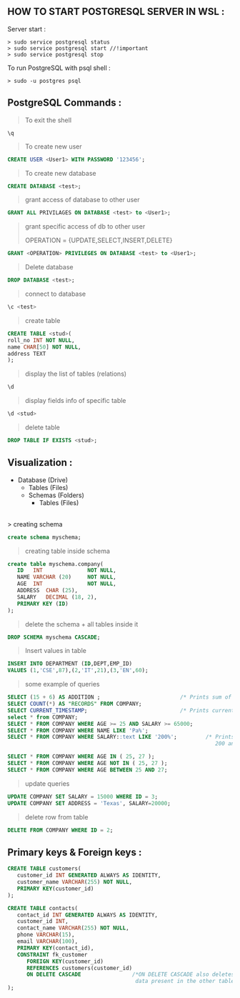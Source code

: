 ## HOW TO START POSTGRESQL SERVER IN WSL :


Server start :

```
> sudo service postgresql status
> sudo service postgresql start //!important
> sudo service postgresql stop
```

To run PostgreSQL with psql shell :

```
> sudo -u postgres psql
```

## PostgreSQL Commands :

> To exit the shell

```
\q
```

> To create new user

```sql
CREATE USER <User1> WITH PASSWORD '123456';
```

> To create new database

```sql
CREATE DATABASE <test>;
```

> grant access of database to other user

```sql
GRANT ALL PRIVILAGES ON DATABASE <test> to <User1>;
```

> grant specific access of db to other user
>
> OPERATION = {UPDATE,SELECT,INSERT,DELETE}

```sql
GRANT <OPERATION> PRIVILEGES ON DATABASE <test> to <User1>;
```

> Delete database

```sql
DROP DATABASE <test>;
```

> connect to database

```sql
\c <test>
```

> create table

```sql
CREATE TABLE <stud>(
roll_no INT NOT NULL,
name CHAR[50] NOT NULL,
address TEXT
);
```

> display the list of tables (relations)

```sql
\d
```

> display fields info of specific table

```sql
\d <stud>
```

> delete table

```sql
DROP TABLE IF EXISTS <stud>;
```

## Visualization :

- Database (Drive)
  - Tables (Files)
  - Schemas (Folders)
    - Tables (Files)

<br>
> creating schema

```sql
create schema myschema;
```

> creating table inside schema

```sql
create table myschema.company(
   ID   INT              NOT NULL,
   NAME VARCHAR (20)     NOT NULL,
   AGE  INT              NOT NULL,
   ADDRESS  CHAR (25),
   SALARY   DECIMAL (18, 2),
   PRIMARY KEY (ID)
);
```

> delete the schema + all tables inside it

```sql
DROP SCHEMA myschema CASCADE;
```

> Insert values in table

```sql
INSERT INTO DEPARTMENT (ID,DEPT,EMP_ID)
VALUES (1,'CSE',87),(2,'IT',21),(3,'EN',60);
```

> some example of queries

```sql
SELECT (15 + 6) AS ADDITION ;                         /* Prints sum of 15 and 6 in column addition */
SELECT COUNT(*) AS "RECORDS" FROM COMPANY;
SELECT CURRENT_TIMESTAMP;                             /* Prints current time */
select * from COMPANY;
SELECT * FROM COMPANY WHERE AGE >= 25 AND SALARY >= 65000;
SELECT * FROM COMPANY WHERE NAME LIKE 'Pa%';
SELECT * FROM COMPANY WHERE SALARY::text LIKE '200%';         /* Prints all rows in which slary starts with
                                                                 200 and convert salary column type to text */

SELECT * FROM COMPANY WHERE AGE IN ( 25, 27 );
SELECT * FROM COMPANY WHERE AGE NOT IN ( 25, 27 );
SELECT * FROM COMPANY WHERE AGE BETWEEN 25 AND 27;
```

> update queries

```sql
UPDATE COMPANY SET SALARY = 15000 WHERE ID = 3;
UPDATE COMPANY SET ADDRESS = 'Texas', SALARY=20000;
```

> delete row from table

```sql
DELETE FROM COMPANY WHERE ID = 2;
```

## Primary keys & Foreign keys :

```sql
CREATE TABLE customers(
   customer_id INT GENERATED ALWAYS AS IDENTITY,
   customer_name VARCHAR(255) NOT NULL,
   PRIMARY KEY(customer_id)
);

CREATE TABLE contacts(
   contact_id INT GENERATED ALWAYS AS IDENTITY,
   customer_id INT,
   contact_name VARCHAR(255) NOT NULL,
   phone VARCHAR(15),
   email VARCHAR(100),
   PRIMARY KEY(contact_id),
   CONSTRAINT fk_customer
      FOREIGN KEY(customer_id)
	  REFERENCES customers(customer_id)
	  ON DELETE CASCADE                /*ON DELETE CASCADE also deletes the reference
                                        data present in the other table*/
);
```
